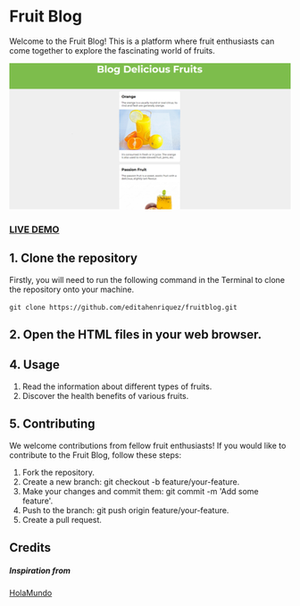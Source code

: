 # Fruit Blog

Welcome to the Fruit Blog!
This is a platform where fruit enthusiasts can come together to explore the fascinating world of fruits.

![Fruit Blog](fruitblog-screenshot.png?raw=true "Fruit Blog ")

### <a href="https://editahenriquez.github.io/fruitblog/">LIVE DEMO</a>

## 1. Clone the repository

Firstly, you will need to run the following command in the Terminal to clone the repository onto your machine.

```git clone https://github.com/editahenriquez/fruitblog.git```

## 2. Open the HTML files in your web browser.

## 4. Usage

1) Read the information about different types of fruits.
2) Discover the health benefits of various fruits.

## 5. Contributing

We welcome contributions from fellow fruit enthusiasts! If you would like to contribute to the Fruit Blog, follow these steps:

1) Fork the repository.
2) Create a new branch: git checkout -b feature/your-feature.
3) Make your changes and commit them: git commit -m 'Add some feature'.
4) Push to the branch: git push origin feature/your-feature.
5) Create a pull request.


## Credits

##### Inspiration from

<a href="https://www.youtube.com/watch?v=wZniZEbPAzk"> HolaMundo</a>
